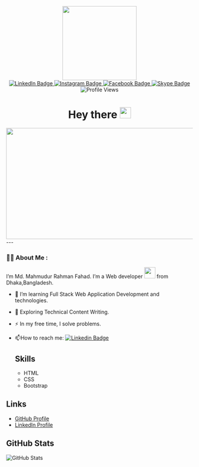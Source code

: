 <!DOCTYPE html>
<html lang="en">
<head>
  <meta charset="UTF-8">
  <link rel="stylesheet" href="https://maxcdn.bootstrapcdn.com/bootstrap/4.0.0/css/bootstrap.min.css">
</head>
<body>
  <div id="header" align="center">
  <img src="https://media.giphy.com/media/3kPDmoWdBpQPNhCnUG/giphy.gif" width="200"/>

  <div id="badges">
  <a href="https://linkedin.com/in/fahadmahmud04">
    <img src="https://img.shields.io/badge/LinkedIn-blue?style=for-the-badge&logo=linkedin&logoColor=white" alt="LinkedIn Badge"/>
  </a>
  <a href="https://www.instagram.com/fahadmahmud04/">
    <img src="https://img.shields.io/badge/Instagram-E4405F?style=for-the-badge&logo=instagram&logoColor=white" alt="Instagram Badge"/>
  </a>
  <a href="https://www.facebook.com/fahadmahmud04">
    <img src="https://img.shields.io/badge/Facebook-1877F2?style=for-the-badge&logo=facebook&logoColor=white" alt="Facebook Badge"/>
  </a>
  <a href="https://www.https://join.skype.com/invite/ygF2c9KJXiQR">
    <img src="https://img.shields.io/badge/Skype-00AFF0?style=for-the-badge&logo=skype&logoColor=white" alt="Skype Badge"/>
  </a>
  </br>
    <img src="https://komarev.com/ghpvc/?username=fahadmahmud04&style=flat-square&color=brightgreen" alt="Profile Views"/>
    
  <h1>
  Hey there
  <img src="https://media.giphy.com/media/hvRJCLFzcasrR4ia7z/giphy.gif" width="30px"/>
</h1>
    
</div>
</div>

<div align="center">
  <img src="https://media.giphy.com/media/dWesBcTLavkZuG35MI/giphy.gif" width="600" height="300"/>
</div>
 ---

### :woman_technologist: About Me :

 I’m Md. Mahmudur Rahman Fahad. I’m a Web developer <img src="https://media.giphy.com/media/WUlplcMpOCEmTGBtBW/giphy.gif" width="30"> from Dhaka,Bangladesh.

- :telescope: I’m learning Full Stack Web Application Development and technologies.

- :seedling: Exploring Technical Content Writing.

- :zap: In my free time, I solve problems.

- :mailbox:How to reach me: [![Linkedin Badge](https://img.shields.io/badge/LinkedIn-blue?style=for-the-badge&logo=linkedin&logoColor=white)](https://linkedin.com/in/fahadmahmud04)
  
  <section id="skills" class="container">
  <h2>Skills</h2>
  <ul>
    <li>HTML</li>
    <li>CSS</li>
    <li>Bootstrap</li>
    <!-- Add more skills as needed -->
  </ul>
</section>
<section id="links" class="container">
  <h2>Links</h2>
  <ul>
    <li><a href="https://github.com/your-fahadmahmud04">GitHub Profile</a></li>
    <li><a href="https://linkedin.com/in/fahadmahmud04">LinkedIn Profile</a></li>
    <!-- Add more links to your social profiles or projects -->
  </ul>
</section>
<section id="github-stats" class="container">
  <h2>GitHub Stats</h2>
  <img src="https://github-readme-stats.vercel.app/api?username=your-username&show_icons=true&theme=dark" alt="GitHub Stats">
</section>


</body>
</html>

